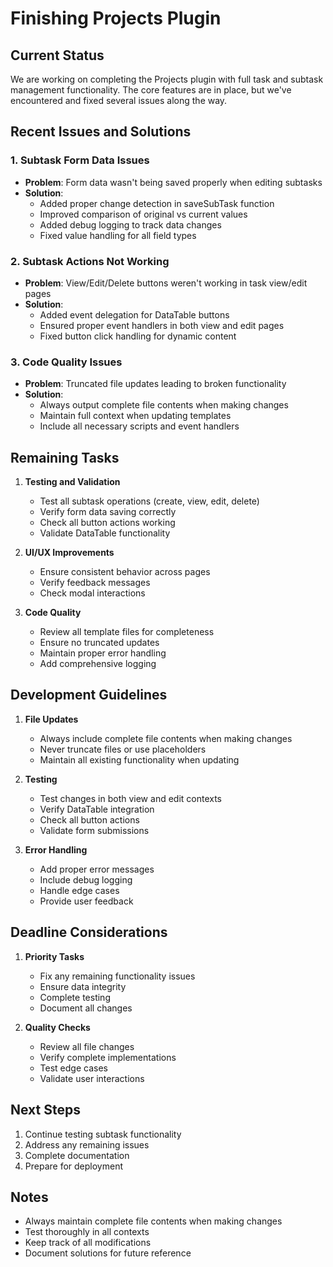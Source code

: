 # Finishing Projects Plugin

## Current Status

We are working on completing the Projects plugin with full task and subtask management functionality. The core features are in place, but we've encountered and fixed several issues along the way.

## Recent Issues and Solutions

### 1. Subtask Form Data Issues
- **Problem**: Form data wasn't being saved properly when editing subtasks
- **Solution**: 
  - Added proper change detection in saveSubTask function
  - Improved comparison of original vs current values
  - Added debug logging to track data changes
  - Fixed value handling for all field types

### 2. Subtask Actions Not Working
- **Problem**: View/Edit/Delete buttons weren't working in task view/edit pages
- **Solution**:
  - Added event delegation for DataTable buttons
  - Ensured proper event handlers in both view and edit pages
  - Fixed button click handling for dynamic content

### 3. Code Quality Issues
- **Problem**: Truncated file updates leading to broken functionality
- **Solution**:
  - Always output complete file contents when making changes
  - Maintain full context when updating templates
  - Include all necessary scripts and event handlers

## Remaining Tasks

1. **Testing and Validation**
   - Test all subtask operations (create, view, edit, delete)
   - Verify form data saving correctly
   - Check all button actions working
   - Validate DataTable functionality

2. **UI/UX Improvements**
   - Ensure consistent behavior across pages
   - Verify feedback messages
   - Check modal interactions

3. **Code Quality**
   - Review all template files for completeness
   - Ensure no truncated updates
   - Maintain proper error handling
   - Add comprehensive logging

## Development Guidelines

1. **File Updates**
   - Always include complete file contents when making changes
   - Never truncate files or use placeholders
   - Maintain all existing functionality when updating

2. **Testing**
   - Test changes in both view and edit contexts
   - Verify DataTable integration
   - Check all button actions
   - Validate form submissions

3. **Error Handling**
   - Add proper error messages
   - Include debug logging
   - Handle edge cases
   - Provide user feedback

## Deadline Considerations

1. **Priority Tasks**
   - Fix any remaining functionality issues
   - Ensure data integrity
   - Complete testing
   - Document all changes

2. **Quality Checks**
   - Review all file changes
   - Verify complete implementations
   - Test edge cases
   - Validate user interactions

## Next Steps

1. Continue testing subtask functionality
2. Address any remaining issues
3. Complete documentation
4. Prepare for deployment

## Notes

- Always maintain complete file contents when making changes
- Test thoroughly in all contexts
- Keep track of all modifications
- Document solutions for future reference
